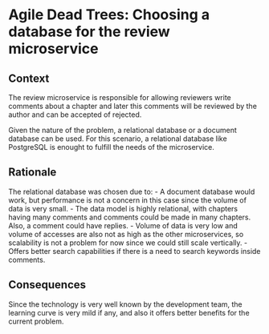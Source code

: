 # Agile Dead Trees: Choosing a database for the review microservice

## Context

The review microservice is responsible for allowing reviewers write comments about a chapter and later this comments will be reviewed by the author and can be accepted of rejected.

Given the nature of the problem, a relational database or a document database can be used. For this scenario, a relational database like PostgreSQL is enought to fulfill the needs of the microservice.

## Rationale

The relational database was chosen due to:
    - A document database would work, but performance is not a concern in this case since the volume of data is very small.
    - The data model is highly relational, with chapters having many comments and comments could be made in many chapters. Also, a comment could have replies.
    - Volume of data is very low and volume of accesses are also not as high as the other microservices, so scalability is not a problem for now since we could still scale vertically.
    - Offers better search capabilities if there is a need to search keywords inside comments.

## Consequences

Since the technology is very well known by the development team, the learning curve is very mild if any, and also it offers better benefits for the current problem.
